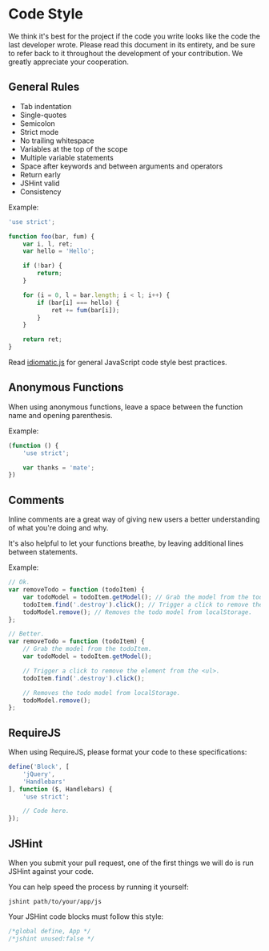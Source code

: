 # Code Style
We think it's best for the project if the code you write looks like the code the last developer wrote. Please read this document in its entirety, and be sure to refer back to it throughout the development of your contribution. We greatly appreciate your cooperation.

## General Rules
- Tab indentation
- Single-quotes
- Semicolon
- Strict mode
- No trailing whitespace
- Variables at the top of the scope
- Multiple variable statements
- Space after keywords and between arguments and operators
- Return early
- JSHint valid
- Consistency

Example:

```js
'use strict';

function foo(bar, fum) {
    var i, l, ret;
    var hello = 'Hello';

    if (!bar) {
        return;
    }

    for (i = 0, l = bar.length; i < l; i++) {
        if (bar[i] === hello) {
            ret += fum(bar[i]);
        }
    }

    return ret;
}
```

Read [idiomatic.js](https://github.com/rwldrn/idiomatic.js) for general JavaScript code style best practices.

## Anonymous Functions
When using anonymous functions, leave a space between the function name and opening parenthesis.

Example:

```js
(function () {
	'use strict';

	var thanks = 'mate';
})
```

## Comments
Inline comments are a great way of giving new users a better understanding of what you're doing and why.

It's also helpful to let your functions breathe, by leaving additional lines between statements.

Example:

```js
// Ok.
var removeTodo = function (todoItem) {
	var todoModel = todoItem.getModel(); // Grab the model from the todoItem.
	todoItem.find('.destroy').click(); // Trigger a click to remove the element from the <ul>.
	todoModel.remove(); // Removes the todo model from localStorage.
};

// Better.
var removeTodo = function (todoItem) {
	// Grab the model from the todoItem.
	var todoModel = todoItem.getModel();

	// Trigger a click to remove the element from the <ul>.
	todoItem.find('.destroy').click();

	// Removes the todo model from localStorage.
	todoModel.remove();
};
```

## RequireJS
When using RequireJS, please format your code to these specifications:

```js
define('Block', [
	'jQuery',
	'Handlebars'
], function ($, Handlebars) {
	'use strict';

	// Code here.
});
```

## JSHint
When you submit your pull request, one of the first things we will do is run JSHint against your code.

You can help speed the process by running it yourself:

```
jshint path/to/your/app/js
```

Your JSHint code blocks must follow this style:

```js
/*global define, App */
/*jshint unused:false */
```
